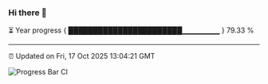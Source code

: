 ### Hi there 👋

⏳ Year progress { ███████████████████████▁▁▁▁▁▁▁ } 79.33 %

---

⏰ Updated on Fri, 17 Oct 2025 13:04:21 GMT

![Progress Bar CI](https://github.com/IshwaranRudhara/GIT-ACTION/workflows/Progress%20Bar%20CI/badge.svg)
